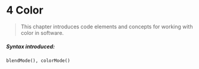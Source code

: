 # 4 Color

>This chapter introduces code elements and concepts for working with color in software.

##### Syntax introduced:

```
blendMode(), colorMode()
```
